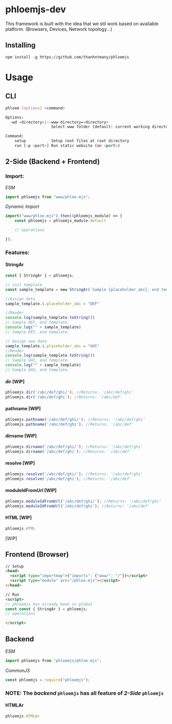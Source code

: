 # phloemjs-dev

This framework is built with the idea that we stil work based on available platform. (Browsers, Devices, Network topology...)


## Installing
```
npm install -g https://github.com/thanhntmany/phloemjs
```

# Usage

## CLI

```bash
phloem [options] <command>

Options:
  -wd <directory>|--www-directory=<directory>
                    Select www folder (default: current working directory)

Command:
    setup           Setup root files at root directory
    run [-p <port>] Run static website (on <port>)
```

## 2-Side (Backend + Frontend)

### Import:

*ESM*
```javascript
import phloemjs from "www/phloe.mjs";
```

*Dynamic Import*
```javascript
import("www/phloe.mjs").then((phloemjs_module) => {
    const phloemjs = phloemjs_module.default

    // operations

});
```

### Features:

#### StringAr

```javascript
const { StringAr } = phloemjs;

// init template
const sample_template = new StringAr(`Sample {placeholder_abc}, end template.`);

//Assign data
sample_template.$.placeholder_abc = "DEF"

//Render
console.log(sample_template.toString())
// Sample DEF, end template.
console.log("" + sample_template)
// Sample DEF, end template.

// Assign new data
sample_template.$.placeholder_abc = "GHI"
//Render
console.log(sample_template.toString())
// Sample GHI, end template.
console.log("" + sample_template)
// Sample GHI, end template.
```

#### dir [WIP]
```javascript
phloemjs.dir('/abc/def/ghi/'); //Returns: '/abc/def/ghi'
phloemjs.dir('/abc/def/ghi'); //Returns: '/abc/def'
```

#### pathname [WIP]
```javascript
phloemjs.pathname('/abc/def/ghi/'); //Returns: '/abc/def/ghi'
phloemjs.pathname('/abc/def/ghi'); //Returns: '/abc/def'
```

#### dirname [WIP]
```javascript
phloemjs.dirname('/abc/def/ghi/'); //Returns: '/abc/def/ghi'
phloemjs.dirname('/abc/def/ghi'); //Returns: '/abc/def'
```

#### resolve [WIP]
```javascript
phloemjs.resolve('/abc/def/ghi/'); //Returns: '/abc/def/ghi'
phloemjs.resolve('/abc/def/ghi'); //Returns: '/abc/def'
```

#### moduleIdFromUrl [WIP]
```javascript
phloemjs.moduleIdFromUrl('/abc/def/ghi/'); //Returns: '/abc/def/ghi'
phloemjs.moduleIdFromUrl('/abc/def/ghi'); //Returns: '/abc/def'
```

#### HTML [WIP]
```javascript
phloemjs.HTML
```
[WIP]

## Frontend (Browser)

```html
// Setup
<head>
  <script type="importmap">{"imports": {"www/": "/"}}</script>
  <script type="module" src="/phloe.mjs"></script>
</head>

// Run
<script>
// phloemjs has already been in global
const const { StringAr } = phloemjs;
// operations

</script>
```

## Backend

*ESM*
```javascript
import phloemjs from "phloemjs/phloe.mjs";
```

*CommonJS*
```javascript
const phloemjs = require("phloemjs");
```

### **NOTE:** The *backend* `phloemjs` has all feature of *2-Side* `phloemjs`
#### HTMLAr
```javascript
phloemjs.HTMLAr
```
